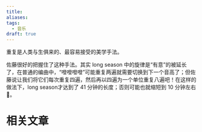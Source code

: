 ```yaml
---
title: 
aliases: 
tags:
  - 音乐
draft: true
---
```


重复是人类与生俱来的、最容易接受的美学手法。

佐藤很好的把握住了这种手法。其实 long season 中的旋律是“有意”的被延长了，在普通的编曲中，“噔噔噔噔”可能重复两遍就需要切换到下一个音高了；但佐藤说让我们将它们每次重复四遍，然后再以四遍为一个单位重复八遍吧！在这样的做法下，long season才达到了 41 分钟的长度；否则可能也就缩短到 10 分钟左右🤣。

# 相关文章

